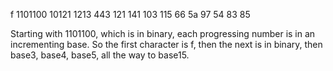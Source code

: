 f 1101100 10121 1213 443 121 141 103 115 66 5a 97 54 83 85

Starting with 1101100, which is in binary, each progressing number is in an incrementing base. So the first character is f, then the next is in binary, then base3, base4, base5, all the way to base15.